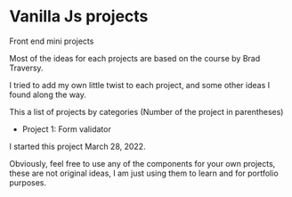 # Vanilla Js projects

Front end mini projects

Most of the ideas for each projects are based on the course by Brad Traversy.

I tried to add my own little twist to each project, and some other ideas I found along the way.

This a list of projects by categories
(Number of the project in parentheses)

- Project 1: Form validator

I started this project March 28, 2022.

Obviously, feel free to use any of the components for your own projects, these are not original ideas, I am just using them to learn and for portfolio purposes.

